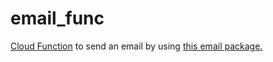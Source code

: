 # email_func
[Cloud Function][cloud-functions] to send an email by using [this email package.][email-package]

[cloud-functions]: https://cloud.google.com/functions
[email-package]: https://github.com/itmayziii/email

